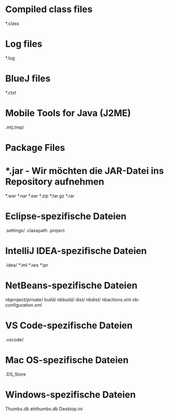 # Compiled class files
*.class

# Log files
*.log

# BlueJ files
*.ctxt

# Mobile Tools for Java (J2ME)
.mtj.tmp/

# Package Files
# *.jar - Wir möchten die JAR-Datei ins Repository aufnehmen
*.war
*.nar
*.ear
*.zip
*.tar.gz
*.rar

# Eclipse-spezifische Dateien
.settings/
.classpath
.project

# IntelliJ IDEA-spezifische Dateien
.idea/
*.iml
*.iws
*.ipr

# NetBeans-spezifische Dateien
nbproject/private/
build/
nbbuild/
dist/
nbdist/
nbactions.xml
nb-configuration.xml

# VS Code-spezifische Dateien
.vscode/

# Mac OS-spezifische Dateien
.DS_Store

# Windows-spezifische Dateien
Thumbs.db
ehthumbs.db
Desktop.ini
